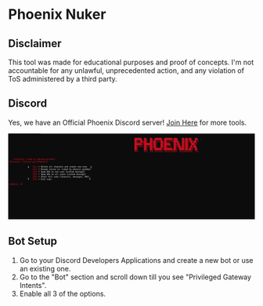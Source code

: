 # Phoenix Nuker

## Disclaimer
This tool was made for educational purposes and proof of concepts. I'm not accountable for any unlawful, unprecedented action, and any violation of ToS administered by a third party.

## Discord
Yes, we have an Official Phoenix Discord server! [Join Here](https://discord.gg/Q8nnqbz9G2) for more tools.

![Phoenix Nuker](./phoenixnuker.png)

## Bot Setup
1. Go to your Discord Developers Applications and create a new bot or use an existing one.
2. Go to the "Bot" section and scroll down till you see "Privileged Gateway Intents".
3. Enable all 3 of the options.
